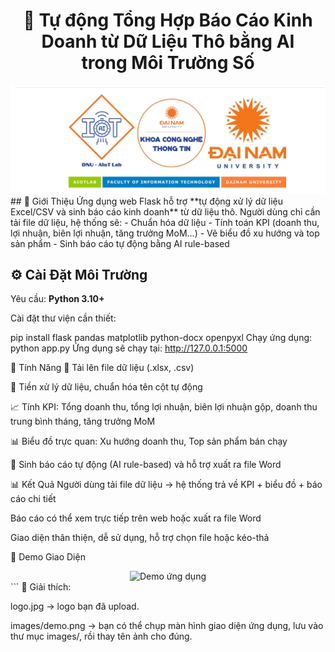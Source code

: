 <div align="center">

# 🤖 Tự động Tổng Hợp Báo Cáo Kinh Doanh từ Dữ Liệu Thô bằng AI <br> trong Môi Trường Số

</div>

<div align="center">
  <img src="logo.jpg" alt="Logo dự án" width="2000"/>
</div>
## 📌 Giới Thiệu
Ứng dụng web Flask hỗ trợ **tự động xử lý dữ liệu Excel/CSV và sinh báo cáo kinh doanh** từ dữ liệu thô.  
Người dùng chỉ cần tải file dữ liệu, hệ thống sẽ:
- Chuẩn hóa dữ liệu  
- Tính toán KPI (doanh thu, lợi nhuận, biên lợi nhuận, tăng trưởng MoM…)  
- Vẽ biểu đồ xu hướng và top sản phẩm  
- Sinh báo cáo tự động bằng AI rule-based  

## ⚙️ Cài Đặt Môi Trường
Yêu cầu: **Python 3.10+**  

Cài đặt thư viện cần thiết:

pip install flask pandas matplotlib python-docx openpyxl
Chạy ứng dụng:
python app.py
Ứng dụng sẽ chạy tại: http://127.0.0.1:5000

🚀 Tính Năng
📂 Tải lên file dữ liệu (.xlsx, .csv)

🧹 Tiền xử lý dữ liệu, chuẩn hóa tên cột tự động

📈 Tính KPI: Tổng doanh thu, tổng lợi nhuận, biên lợi nhuận gộp, doanh thu trung bình tháng, tăng trưởng MoM

📊 Biểu đồ trực quan: Xu hướng doanh thu, Top sản phẩm bán chạy

📝 Sinh báo cáo tự động (AI rule-based) và hỗ trợ xuất ra file Word

📊 Kết Quả
Người dùng tải file dữ liệu → hệ thống trả về KPI + biểu đồ + báo cáo chi tiết

Báo cáo có thể xem trực tiếp trên web hoặc xuất ra file Word

Giao diện thân thiện, dễ sử dụng, hỗ trợ chọn file hoặc kéo-thả

📸 Demo Giao Diện
<div align="center"> <img src="images/demo.png" alt="Demo ứng dụng" width="800"/> </div> ```
📌 Giải thích:

logo.jpg → logo bạn đã upload.

images/demo.png → bạn có thể chụp màn hình giao diện ứng dụng, lưu vào thư mục images/, rồi thay tên ảnh cho đúng.

